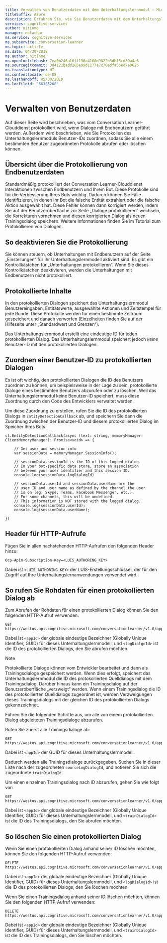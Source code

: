 ```yaml
---
title: Verwalten von Benutzerdaten mit dem Unterhaltungslernmodul – Microsoft Cognitive Services | Microsoft Docs
titleSuffix: Azure
description: Erfahren Sie, wie Sie Benutzerdaten mit dem Unterhaltungslernmodul verwalten.
services: cognitive-services
author: nitinme
manager: nolachar
ms.service: cognitive-services
ms.subservice: conversation-learner
ms.topic: article
ms.date: 04/30/2018
ms.author: nitinme
ms.openlocfilehash: 7ea0b246a16ff196a4160d9822b5db15cd39a4a6
ms.sourcegitcommit: 3d4121badd265e99d1177a7c78edfa55ed7a9626
ms.translationtype: HT
ms.contentlocale: de-DE
ms.lasthandoff: 05/30/2019
ms.locfileid: "66385200"
---
```

# <a name="managing-user-data"></a>Verwalten von Benutzerdaten

Auf dieser Seite wird beschrieben, was vom Conversation Learner-Clouddienst protokolliert wird, wenn Dialoge mit Endbenutzern geführt werden.  Außerdem wird beschrieben, wie Sie Protokollen des Unterhaltungslernmoduls Benutzer-IDs zuordnen, sodass Sie alle einem bestimmten Benutzer zugeordneten Protokolle abrufen oder löschen können.

## <a name="overview-of-end-user-data-logging"></a>Übersicht über die Protokollierung von Endbenutzerdaten

Standardmäßig protokolliert der Conversation Learner-Clouddienst Interaktionen zwischen Endbenutzern und Ihrem Bot.  Diese Protokolle sind für die Verbesserung Ihres Bots wichtig. Dadurch können Sie Fälle identifizieren, in denen Ihr Bot die falsche Entität extrahiert oder die falsche Aktion ausgewählt hat.  Diese Fehler können dann korrigiert werden, indem Sie auf der Benutzeroberfläche zur Seite „Dialoge protokollieren“ wechseln, die Korrekturen vornehmen und diesen korrigierten Dialog als neuen Trainingsdialog speichern. Weitere Informationen finden Sie im Tutorial zum Protokollieren von Dialogen.

## <a name="how-to-disable-logging"></a>So deaktivieren Sie die Protokollierung

Sie können steuern, ob Unterhaltungen mit Endbenutzern auf der Seite „Einstellungen“ für Ihr Unterhaltungslernmodell aktiviert sind.  Es gibt ein Kontrollkästchen für „Unterhaltungen protokollieren“.  Wenn Sie dieses Kontrollkästchen deaktivieren, werden die Unterhaltungen mit Endbenutzern nicht protokolliert.

## <a name="what-is-logged"></a>Protokollierte Inhalte 

In den protokollierten Dialogen speichert das Unterhaltungslernmodul Benutzereingaben, Entitätswerte, ausgewählte Aktionen und Zeitstempel für jede Runde.  Diese Protokolle werden für einen bestimmte Zeitraum gespeichert und danach verworfen (Einzelheiten finden Sie auf der Hilfeseite unter „Standardwert und Grenzen“).  

Das Unterhaltungslernmodul erstellt eine eindeutige ID für jeden protokollierten Dialog.  Das Unterhaltungslernmodul speichert jedoch *keine* Benutzer-ID mit den protokollierten Dialogen.  

## <a name="associating-logged-dialogs-with-a-user-id"></a>Zuordnen einer Benutzer-ID zu protokollierten Dialogen

Es ist oft wichtig, den protokollierten Dialogen die ID des Benutzers zuordnen zu können, um beispielsweise in der Lage zu sein, protokollierte Dialoge eines bestimmten Benutzers abzurufen oder zu löschen.  Weil das Unterhaltungslernmodul keine Benutzer-ID speichert, muss diese Zuordnung durch den Code des Entwicklers verwaltet werden.  

Um diese Zuordnung zu erstellen, rufen Sie die ID des protokollierten Dialogs in `EntityDetectionCallback` ab, und speichern Sie dann die Zuordnung zwischen der Benutzer-ID und diesem protokollierten Dialog im Speicher Ihres Bots.  

```
cl.EntityDetectionCallback(async (text: string, memoryManager: ClientMemoryManager): Promise<void> => {

    // Get user and session info
    var sessionData = memoryManager.SessionInfo();

    // sessionData.sessionId is the ID of this logged dialog.
    // In your bot-specific data store, store an association
    // between your user identifier and this session ID.
    console.log(sessionData.logDialogId)

    // sessionData.userId and sessionData.userName are the 
    // user ID and user name as defined by the channel the user
    // is on (eg, Skype, Teams, Facebook Messenger, etc.).
    // For some channels, this will be undefined.
    // This information is NOT stored with the logged dialog.
    console.log(sessionData.userId);
    console.log(sessionData.userName);

})
```

## <a name="headers-for-http-calls"></a>Header für HTTP-Aufrufe

Fügen Sie in allen nachstehenden HTTP-Aufrufen den folgenden Header hinzu:

```
Ocp-Apim-Subscription-Key=<LUIS_AUTHORING_KEY>
```

Dabei ist `<LUIS_AUTHORING_KEY>` der LUIS-Erstellungsschlüssel, der für den Zugriff auf Ihre Unterhaltungslernanwendungen verwendet wird.

## <a name="how-to-obtain-raw-data-for-a-logged-dialog"></a>So rufen Sie Rohdaten für einen protokollierten Dialog ab

Zum Abrufen der Rohdaten für einen protokollierten Dialog können Sie den folgenden HTTP-Aufruf verwenden:

```
GET https://westus.api.cognitive.microsoft.com/conversationlearner/v1.0/app/<appId>/logdialog/<logDialogId>
```

Dabei ist `<appId>` der globale eindeutige Bezeichner (Globally Unique Identifier, GUID) für dieses Unterhaltungslernmodell, und `<logDialgoId>` ist die ID des protokollierten Dialogs, den Sie abrufen möchten.  

> [!NOTE]
> Protokollierte Dialoge können vom Entwickler bearbeitet und dann als Trainingsdialoge gespeichert werden.  Wenn dies erfolgt, speichert das Unterhaltungslernmodul die ID des protokollierten Quelldialogs mit dem Trainingsdialog.  Darüber hinaus kann ein Trainingsdialog auf der Benutzeroberfläche „verzweigt“ werden. Wenn einem Trainingsdialog die ID des protokollierten Quelldialogs zugeordnet ist, werden Verzweigungen dieses Trainingsdialogs mit der gleichen ID des protokollierten Dialogs gekennzeichnet.

Führen Sie die folgenden Schritte aus, um alle von einem protokollierten Dialog abgeleiteten Trainingsdialoge abzurufen.

Rufen Sie zuerst alle Trainingsdialoge ab:

```
GET https://westus.api.cognitive.microsoft.com/conversationlearner/v1.0/app/<appId>/traindialogs
```

Dabei ist `<appId>` der GUID für dieses Unterhaltungslernmodell.  

Dadurch werden alle Trainingsdialoge zurückgegeben.  Suchen Sie in dieser Liste nach der zugeordneten `sourceLogDialogId`, und notieren Sie sich die zugeordnete `trainDialogId`. 

Um einen einzelnen Trainingsdialog nach ID abzurufen, gehen Sie wie folgt vor:

```
GET https://westus.api.cognitive.microsoft.com/conversationlearner/v1.0/app/<appId>/traindialog/<trainDialogId>
```

Dabei ist `<appId>` der globale eindeutige Bezeichner (Globally Unique Identifier, GUID) für dieses Unterhaltungslernmodell, und `<trainDialogId>` ist die ID des Trainingsdialogs, den Sie abrufen möchten.  

## <a name="how-to-delete-a-logged-dialog"></a>So löschen Sie einen protokollierten Dialog

Wenn Sie einen protokollierten Dialog anhand seiner ID löschen möchten, können Sie den folgenden HTTP-Aufruf verwenden:

```
DELETE https://westus.api.cognitive.microsoft.com/conversationlearner/v1.0/app/<appId>/logdialog/<logDialogId>
```

Dabei ist `<appId>` der globale eindeutige Bezeichner (Globally Unique Identifier, GUID) für dieses Unterhaltungslernmodell, und `<logDialogId>` ist die ID des protokollierten Dialogs, den Sie löschen möchten. 

Wenn Sie einen Trainingsdialog anhand seiner ID löschen möchten, können Sie den folgenden HTTP-Aufruf verwenden:

```
DELETE https://westus.api.cognitive.microsoft.com/conversationlearner/v1.0/app/<appId>/traindialog/<trainDialogId>
```

Dabei ist `<appId>` der globale eindeutige Bezeichner (Globally Unique Identifier, GUID) für dieses Unterhaltungslernmodell, und `<trainDialogId>` ist die ID des Trainingsdialogs, den Sie löschen möchten. 
